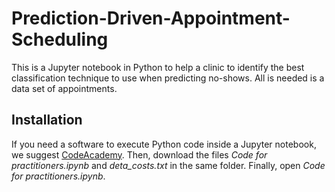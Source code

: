 # Prediction-Driven-Appointment-Scheduling
This is a Jupyter notebook in Python to help a clinic to identify the best classification technique to use when predicting no-shows. All is needed is a data set of appointments. 

## Installation
If you need a software to execute Python code inside a Jupyter notebook, we suggest <a href = 'https://store.enthought.com/downloads/'>CodeAcademy</a>. Then, download the files <i>Code for practitioners.ipynb</i> and <i>deta_costs.txt</i> in the same folder. Finally, open <i>Code for practitioners.ipynb</i>.
